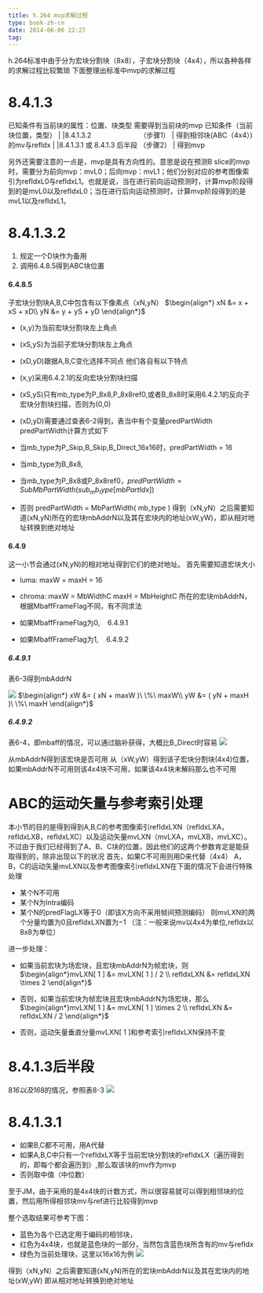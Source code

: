 ```yaml
---
title: h.264 mvp求解过程
type: book-zh-cn
date: 2014-06-06 22:27
tag: 
---
```


h.264标准中由于分为宏块分割块（8x8），子宏块分割块（4x4），所以各种各样的求解过程比较繁琐
下面整理出标准中mvp的求解过程


# 8.4.1.3
已知条件有当前块的属性：位置、块类型
需要得到当前块的mvp
已知条件（当前块位置，类型）
|
|8.4.1.3.2                         （步骤1）
|
得到相邻块(ABC（4x4）)的mv与refIdx
|
|8.4.1.3.1 或 8.4.1.3 后半段 （步骤2）
|
得到mvp

另外还需要注意的一点是，mvp是具有方向性的。意思是说在预测B slice的mvp时，需要分为前向mvp：mvL0；后向mvp：mvL1；他们分别对应的参考图像索引为refIdxL0与refIdxL1。也就是说，当在进行前向运动预测时，计算mvp阶段得到的是mvL0以及refIdxL0；当在进行后向运动预测时，计算mvp阶段得到的是mvL1以及refIdxL1。



# 8.4.1.3.2

1. 规定一个D块作为备用
2. 调用6.4.8.5得到ABC块位置


#### 6.4.8.5
子宏块分割块A,B,C中包含有以下像素点（xN,yN）
$\begin{align*}
xN &= x + xS + xD\\
yN &= y + yS + yD
\end{align*}$

* (x,y)为当前宏块分割块左上角点
* (xS,yS)为当前子宏块分割块左上角点
* (xD,yD)跟据A,B,C变化选择不同点
他们各自有以下特点

* (x,y)采用6.4.2.1的反向宏块分割块扫描
* (xS,yS)只有mb_type为P_8x8,P_8x8ref0,或者B_8x8时采用6.4.2.1的反向子宏块分割块扫描，否则为(0,0)
* (xD,yD)需要通过查表6-2得到，表当中有个变量predPartWidth
predPartWidth计算方式如下

* 当mb_type为P_Skip,B_Skip,B_Direct_16x16时，predPartWidth = 16
* 当mb_type为B_8x8,
* 当mb_type为P_8x8或P_8x8ref0，$predPartWidth = SubMbPartWidth( sub_mb_type[ mbPartIdx ] )$

* 否则 predPartWidth = MbPartWidth( mb_type )
得到（xN,yN）之后需要知道(xN,yN)所在的宏块mbAddrN以及其在宏块内的地址(xW,yW)，即从相对地址转换到绝对地址


#### 6.4.9
这一小节会通过(xN,yN)的相对地址得到它们的绝对地址。
首先需要知道宏块大小

* luma: maxW = maxH = 16
* chroma: maxW = MbWidthC maxH = MbHeightC
所在的宏块mbAddrN，根据MbaffFrameFlag不同，有不同求法

* 如果MbaffFrameFlag为0,    6.4.9.1
* 如果MbaffFrameFlag为1,    6.4.9.2


##### 6.4.9.1
表6-3得到mbAddrN

![](//images0.cnblogs.com/i/421096/201406/062200198953638.jpg)
$\begin{align*}
xW &= ( xN + maxW )\ \%\ maxW\\
yW &= ( yN + maxH )\ \%\ maxH
\end{align*}$


##### 6.4.9.2
表6-4，即mbaff的情况，可以通过脑补获得，大概比B_Direct时容易
![](//images0.cnblogs.com/i/421096/201406/062202442393274.jpg)

从mbAddrN得到该宏块是否可用
从（xW,yW）得到该子宏块分割块(4x4)位置，如果mbAddrN不可用则该4x4块不可用，如果该4x4块未解码那么也不可用



# ABC的运动矢量与参考索引处理
本小节的目的是得到得到A,B,C的参考图像索引refIdxLXN（refIdxLXA，refIdxLXB，refIdxLXC）以及运动矢量mvLXN（mvLXA，mvLXB，mvLXC）。不过由于我们已经得到了A、B、C块的位置，因此他们的这两个参数肯定是能获取得到的，除非出现以下的状况
首先，如果C不可用则用D来代替（4x4）
A，B，C的运动矢量mvLXN以及参考图像索引refIdxLXN在下面的情况下会进行特殊处理

* 某个N不可用
* 某个N为Intra编码
* 某个N的predFlagLX等于0（即该X方向不采用帧间预测编码）
则mvLXN的两个分量均置为0且refIdxLXN置为−1
（注：一般来说mv以4x4为单位,refIdx以8x8为单位）

进一步处理：

* 如果当前宏块为场宏块，且宏块mbAddrN为帧宏块，则$\begin{align*}mvLXN[ 1 ] &= mvLXN[ 1 ] / 2 \\
refIdxLXN &= refIdxLXN \times 2 \end{align*}$

* 否则，如果当前宏块为帧宏块且宏块mbAddrN为场宏块，那么$\begin{align*}mvLXN[ 1 ] &= mvLXN[ 1 ] \times 2 \\
refIdxLXN &= refIdxLXN / 2 \end{align*}$

* 否则，运动矢量垂直分量mvLXN[ 1 ]和参考索引refIdxLXN保持不变


# 8.4.1.3后半段
8*16以及16*8的情况，参照表8-3
![](//images0.cnblogs.com/i/421096/201406/062157062395468.jpg)


# 8.4.1.3.1

* 如果B,C都不可用，用A代替
* 如果A,B,C中只有一个refIdxLX等于当前宏块分割块的refIdxLX（遍历得到的，即每个都会遍历到）,那么取该块的mv作为mvp
* 否则取中值（中位数）


至于JM，由于采用的是4x4块的计数方式，所以很容易就可以得到相邻块的位置，然后用所得相邻块mv与ref进行比较得到mvp

整个选取结果可参考下图：

* 蓝色为各个已选定用于编码的相邻块，
* 红色为4x4块，也就是蓝色块的一部分，当然包含蓝色块所含有的mv与refIdx
* 绿色为当前处理块，这里以16x16为例
![](//images0.cnblogs.com/i/421096/201406/062225179742467.jpg)

得到（xN,yN）之后需要知道(xN,yN)所在的宏块mbAddrN以及其在宏块内的地址(xW,yW)
即从相对地址转换到绝对地址











